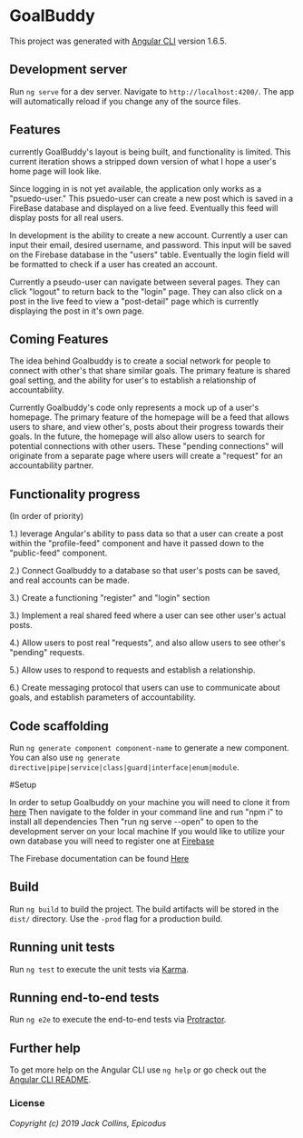 # GoalBuddy

This project was generated with [Angular CLI](https://github.com/angular/angular-cli) version 1.6.5.

## Development server

Run `ng serve` for a dev server. Navigate to `http://localhost:4200/`. The app will automatically reload if you change any of the source files.

## Features

currently GoalBuddy's layout is being built, and functionality is limited. This current iteration shows a stripped down version of what I hope a user's home page will look like.

Since logging in is not yet available, the application only works as a "psuedo-user." This psuedo-user can create a new post which is saved in a FireBase database and displayed on a live feed. Eventually this feed will display posts for all real users.

In development is the ability to create a new account. Currently a user can input their email, desired username, and password. This input will be saved on the Firebase database in the "users" table. Eventually the login field will be formatted to check if a user has created an account.

Currently a pseudo-user can navigate between several pages. They can click "logout" to return back to the "login" page. They can also click on a post in the live feed to view a "post-detail" page which is currently displaying the post in it's own page.

## Coming Features

The idea behind Goalbuddy is to create a social network for people to connect with other's that share similar goals. The primary feature is shared goal setting, and the ability for user's to establish a relationship of accountability.

Currently Goalbuddy's code only represents a mock up of a user's homepage. The primary feature of the homepage will be a feed that allows users to share, and view other's, posts about their progress towards their goals. In the future, the homepage will also allow users to search for potential connections with other users. These "pending connections" will originate from a separate page where users will create a "request" for an accountability partner.

## Functionality progress

(In order of priority)

1.) leverage Angular's ability to pass data so that a user can create a post within the "profile-feed" component and have it passed down to the "public-feed" component.

2.) Connect Goalbuddy to a database so that user's posts can be saved, and real accounts can be made.

3.) Create a functioning "register" and "login" section

3.) Implement a real shared feed where a user can see other user's actual posts.

4.) Allow users to post real "requests", and also allow users to see other's "pending" requests.

5.) Allow uses to respond to requests and establish a relationship.

6.) Create messaging protocol that users can use to communicate about goals, and establish parameters of accountability.

## Code scaffolding

Run `ng generate component component-name` to generate a new component. You can also use `ng generate directive|pipe|service|class|guard|interface|enum|module`.

#Setup

In order to setup Goalbuddy on your machine you will need to clone it from [here](github.com/jackpaulcollins/goalbuddy.git)
Then navigate to the folder in your command line and run "npm i" to install all dependencies
Then "run ng serve --open" to open to the development server on your local machine
If you would like to utilize your own database you will need to register one at [Firebase](www.firebase.google.com)

The Firebase documentation can be found [Here](https://firebase.google.com/docs/)

## Build

Run `ng build` to build the project. The build artifacts will be stored in the `dist/` directory. Use the `-prod` flag for a production build.

## Running unit tests

Run `ng test` to execute the unit tests via [Karma](https://karma-runner.github.io).

## Running end-to-end tests

Run `ng e2e` to execute the end-to-end tests via [Protractor](http://www.protractortest.org/).

## Further help

To get more help on the Angular CLI use `ng help` or go check out the [Angular CLI README](https://github.com/angular/angular-cli/blob/master/README.md).

### License


_Copyright (c) 2019 Jack Collins, Epicodus_
